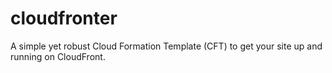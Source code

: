 # cloudfronter
A simple yet robust Cloud Formation Template (CFT) to get your site up and running on CloudFront.
